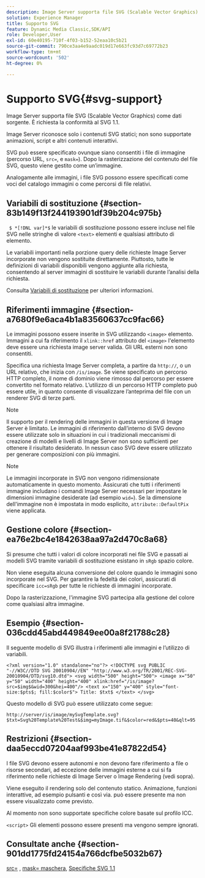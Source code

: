 ```yaml
---
description: Image Server supporta file SVG (Scalable Vector Graphics) come dati sorgente. È richiesta la conformità al SVG 1.1.
solution: Experience Manager
title: Supporto SVG
feature: Dynamic Media Classic,SDK/API
role: Developer,User
exl-id: 60e40195-710f-4f03-b152-52eaa10c5b21
source-git-commit: 790ce3aa4e9aadc019d17e663fc93d7c69772b23
workflow-type: tm+mt
source-wordcount: '502'
ht-degree: 0%

---
```


# Supporto SVG{#svg-support}

Image Server supporta file SVG (Scalable Vector Graphics) come dati sorgente. È richiesta la conformità al SVG 1.1.

Image Server riconosce solo i contenuti SVG statici; non sono supportate animazioni, script e altri contenuti interattivi.

SVG può essere specificato ovunque siano consentiti i file di immagine (percorso URL, `src=`, e `mask=`). Dopo la rasterizzazione del contenuto del file SVG, questo viene gestito come un’immagine.

Analogamente alle immagini, i file SVG possono essere specificati come voci del catalogo immagini o come percorsi di file relativi.

## Variabili di sostituzione {#section-83b149f13f244193901df39b204c975b}

` $ *[!DNL var]*$` le variabili di sostituzione possono essere incluse nel file SVG nelle stringhe di valore `<text>` elementi e qualsiasi attributo di elemento.

Le variabili importanti nella porzione query delle richieste Image Server incorporate non vengono sostituite direttamente. Piuttosto, tutte le definizioni di variabili disponibili vengono aggiunte alla richiesta, consentendo al server immagini di sostituire le variabili durante l’analisi della richiesta.

Consulta [Variabili di sostituzione](../../../../../is-api/http-ref/image-serving-api-ref/c-http-protocol-reference/c-syntax-and-features/r-is-http-substitution-variables.md#reference-90dc01aba44940e4acdd0c6476e7aa5a) per ulteriori informazioni.

## Riferimenti immagine {#section-a7680f9e6aca4b1a83560637cc9fac66}

Le immagini possono essere inserite in SVG utilizzando `<image>` elemento. Immagini a cui fa riferimento il `xlink::href` attributo del `<image>` l&#39;elemento deve essere una richiesta image server valida. Gli URL esterni non sono consentiti.

Specifica una richiesta Image Server completa, a partire da `http://`, o un URL relativo, che inizia con `/is/image`. Se viene specificato un percorso HTTP completo, il nome di dominio viene rimosso dal percorso per essere convertito nel formato relativo. L’utilizzo di un percorso HTTP completo può essere utile, in quanto consente di visualizzare l’anteprima del file con un renderer SVG di terze parti.

>[!NOTE]
>
>Il supporto per il rendering delle immagini in questa versione di Image Server è limitato. Le immagini di riferimento dall’interno di SVG devono essere utilizzate solo in situazioni in cui i tradizionali meccanismi di creazione di modelli e livelli di Image Server non sono sufficienti per ottenere il risultato desiderato. In nessun caso SVG deve essere utilizzato per generare composizioni con più immagini.

>[!NOTE]
>
>Le immagini incorporate in SVG non vengono ridimensionate automaticamente in questo momento. Assicurati che tutti i riferimenti immagine includano i comandi Image Server necessari per impostare le dimensioni immagine desiderate (ad esempio `wid=`). Se la dimensione dell&#39;immagine non è impostata in modo esplicito, `attribute::DefaultPix` viene applicata.

## Gestione colore {#section-ea76e2bc4e1842638aa97a2d470c8a68}

Si presume che tutti i valori di colore incorporati nei file SVG e passati ai modelli SVG tramite variabili di sostituzione esistano in `sRgb` spazio colore.

Non viene eseguita alcuna conversione del colore quando le immagini sono incorporate nel SVG. Per garantire la fedeltà dei colori, assicurati di specificare `icc=sRgb` per tutte le richieste di immagini incorporate.

Dopo la rasterizzazione, l&#39;immagine SVG partecipa alla gestione del colore come qualsiasi altra immagine.

## Esempio {#section-036cdd45abd449849ee00a8f21788c28}

Il seguente modello di SVG illustra i riferimenti alle immagini e l’utilizzo di variabili.

`<?xml version="1.0" standalone="no"?> <!DOCTYPE svg PUBLIC "-//W3C//DTD SVG 20010904//EN" "http://www.w3.org/TR/2001/REC-SVG-20010904/DTD/svg10.dtd"> <svg width="500" height="500"> <image x="50" y="50" width="400" height="400" xlink:href="/is/image?src=$img$&wid=300&hei=400"/> <text x="150" y="400" style="font-size:$pts$; fill:$color$"> Title: $txt$ </text> </svg>`

Questo modello di SVG può essere utilizzato come segue:

`http://server/is/image/mySvgTemplate.svg?$txt=Svg%20Template%20Test&$img=myImage.tif&$color=red&$pts=40&qlt=95`

## Restrizioni {#section-daa5eccd07204aaf993be41e87822d54}

I file SVG devono essere autonomi e non devono fare riferimento a file o risorse secondari, ad eccezione delle immagini esterne a cui si fa riferimento nelle richieste di Image Server o Image Rendering (vedi sopra).

Viene eseguito il rendering solo del contenuto statico. Animazione, funzioni interattive, ad esempio pulsanti e così via. può essere presente ma non essere visualizzato come previsto.

Al momento non sono supportate specifiche colore basate sul profilo ICC.

`<script>` Gli elementi possono essere presenti ma vengono sempre ignorati.

## Consultate anche {#section-901dd1775fd24154a766dcfbe5032b67}

[src=](../../../../../is-api/http-ref/image-serving-api-ref/c-http-protocol-reference/c-command-reference/r-src.md#reference-f6506637778c4c69bf106a7924a91ab1) , [mask= maschera](../../../../../is-api/http-ref/image-serving-api-ref/c-http-protocol-reference/c-command-reference/r-mask.md#reference-922254e027404fb890b850e2723ee06e), [Specifiche SVG 1.1](https://www.w3.org/TR/SVG11/)
